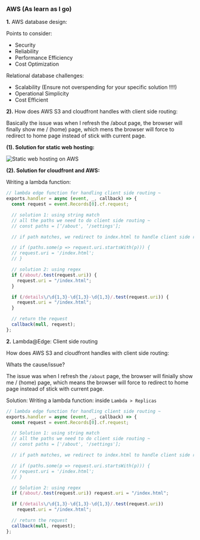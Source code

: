### AWS (As learn as I go)

<b>1.</b> AWS database design:

Points to consider:

- Security
- Reliability
- Performance Efficiency
- Cost Optimization

Relational database challenges:

- Scalability (Ensure not overspending for your specific solution !!!!)
- Operational Simplicity
- Cost Efficient

<b>2).</b> How does AWS S3 and cloudfront handles with client side routing:

Basically the issue was when I refresh the /about page, the browser will finally show me / (home) page, which mens the browser will force to redirect to home page instead of stick with current page.

<strong>(1). Solution for static web hosting:</strong>

![Static web hosting on AWS](https://res.cloudinary.com/dameng/image/upload/v1634536470/tipify/static-hosting-client-side-routing.png)

<strong>(2). Solution for cloudfront and AWS:</strong>

Writing a lambda function:

```js
// lambda edge function for handling client side routing ~
exports.handler = async (event, _, callback) => {
  const request = event.Records[0].cf.request;

  // solution 1: using string match
  // all the paths we need to do client side routing ~
  // const paths = [‘/about', ‘/settings'];

  // if path matches, we redirect to index.html to handle client side routing ~

  // if (paths.some(p => request.uri.startsWith(p))) {
  // request.uri = '/index.html';
  // }

  // solution 2: using regex
  if (/about/.test(request.uri)) {
    request.uri = "/index.html";
  }

  if (/details\/\d{1,3}-\d{1,3}-\d{1,3}/.test(request.uri)) {
    request.uri = "/index.html";
  }

  // return the request
  callback(null, request);
};
```

<b>2.</b> Lambda@Edge: Client side routing

How does AWS S3 and cloudfront handles with client side routing:

Whats the cause/issue?

The issue was when I refresh the `/about` page, the browser will finially show me / (home) page, which means the browser will force to redirect to home page instead of stick with current page.

Solution: Writing a lambda function: inside `Lambda > Replicas`

```js
// lambda edge function for handling client side routing ~
exports.handler = async (event, _, callback) => {
  const request = event.Records[0].cf.request;

  // Solution 1: using string match
  // all the paths we need to do client side routing ~
  // const paths = ['/about', '/settings'];

  // if path matches, we redirect to index.html to handle client side routing ~

  // if (paths.some(p => request.uri.startsWith(p))) {
  // request.uri = '/index.html';
  // }

  // Solution 2: using regex
  if (/about/.test(request.uri)) request.uri = "/index.html";

  if (/details\/\d{1,3}-\d{1,3}-\d{1,3}/.test(request.uri))
    request.uri = "/index.html";

  // return the request
  callback(null, request);
};
```

